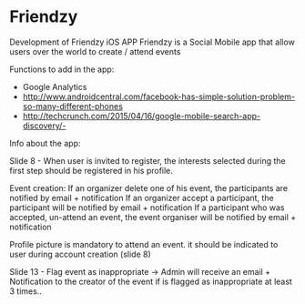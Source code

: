 # Friendzy
Development of Friendzy iOS APP
Friendzy is a Social Mobile app that allow users over the world to create / attend events

Functions to add in the app:
- Google Analytics
- http://www.androidcentral.com/facebook-has-simple-solution-problem-so-many-different-phones
- http://techcrunch.com/2015/04/16/google-mobile-search-app-discovery/- 

Info about the app:

Slide 8 - When user is invited to register, the interests selected during the first step should be registered in his profile.

Event creation:
If an organizer delete one of his event, the participants are notified by email + notification
If an organizer accept a participant, the participant will be notified by email + notification
If a participant who was accepted, un-attend an event, the event organiser will be notified by email + notification

Profile picture is mandatory to attend an event. it should be indicated to user during account creation (slide 8)

Slide 13 - Flag event as inappropriate -> Admin will receive an email + Notification to the creator of the event if is flagged as inappropriate at least 3 times.. 

